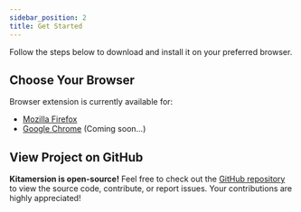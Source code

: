 ```yaml
---
sidebar_position: 2
title: Get Started
---
```


Follow the steps below to download and install it on your preferred browser.

## Choose Your Browser

Browser extension is currently available for:

- [Mozilla Firefox](https://addons.mozilla.org/en-US/firefox/addon/kita-browser/)
- [Google Chrome](/docs/get-started) (Coming soon...)


## View Project on GitHub

**Kitamersion is open-source!** Feel free to check out the [GitHub repository](https://github.com/kitamersion) to view the source code, contribute, or report issues. Your contributions are highly appreciated!
